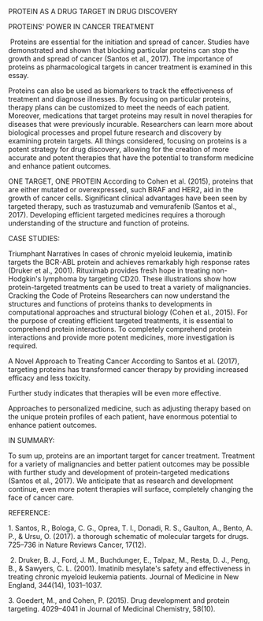 PROTEIN AS A DRUG TARGET IN DRUG DISCOVERY

PROTEINS' POWER IN CANCER TREATMENT 

 Proteins are essential for the initiation and spread of cancer. Studies have demonstrated and shown that blocking particular proteins can stop the growth and spread of cancer (Santos et al., 2017). The importance of proteins as pharmacological targets in cancer treatment is examined in this essay. 

Proteins can also be used as biomarkers to track the effectiveness of treatment and diagnose illnesses. By focusing on particular proteins, therapy plans can be customized to meet the needs of each patient. Moreover, medications that target proteins may result in novel therapies for diseases that were previously incurable. Researchers can learn more about biological processes and propel future research and discovery by examining protein targets. All things considered, focusing on proteins is a potent strategy for drug discovery, allowing for the creation of more accurate and potent therapies that have the potential to transform medicine and enhance patient outcomes.

ONE TARGET, ONE PROTEIN According to Cohen et al. (2015), proteins that are either mutated or overexpressed, such BRAF and HER2, aid in the growth of cancer cells. Significant clinical advantages have been seen by targeted therapy, such as trastuzumab and vemurafenib (Santos et al., 2017). Developing efficient targeted medicines requires a thorough understanding of the structure and function of proteins.

CASE STUDIES: 

Triumphant Narratives In cases of chronic myeloid leukemia, imatinib targets the BCR-ABL protein and achieves remarkably high response rates (Druker et al., 2001). Rituximab provides fresh hope in treating non-Hodgkin's lymphoma by targeting CD20. These illustrations show how protein-targeted treatments can be used to treat a variety of malignancies. Cracking the Code of Proteins Researchers can now understand the structures and functions of proteins thanks to developments in computational approaches and structural biology (Cohen et al., 2015). For the purpose of creating efficient targeted treatments, it is essential to comprehend protein interactions. To completely comprehend protein interactions and provide more potent medicines, more investigation is required.

A Novel Approach to Treating Cancer According to Santos et al. (2017), targeting proteins has transformed cancer therapy by providing increased efficacy and less toxicity. 

Further study indicates that therapies will be even more effective.

Approaches to personalized medicine, such as adjusting therapy based on the unique protein profiles of each patient, have enormous potential to enhance patient outcomes. 

IN SUMMARY:

To sum up, proteins are an important target for cancer treatment. Treatment for a variety of malignancies and better patient outcomes may be possible with further study and development of protein-targeted medications (Santos et al., 2017). We anticipate that as research and development continue, even more potent therapies will surface, completely changing the face of cancer care.

REFERENCE:

1\. Santos, R., Bologa, C. G., Oprea, T. I., Donadi, R. S., Gaulton, A., Bento, A. P., & Ursu, O. (2017). a thorough schematic of molecular targets for drugs. 725–736 in Nature Reviews Cancer, 17(12).

 2. Druker, B. J., Ford, J. M., Buchdunger, E., Talpaz, M., Resta, D. J., Peng, B., & Sawyers, C. L. (2001). Imatinib mesylate's safety and effectiveness in treating chronic myeloid leukemia patients. Journal of Medicine in New England, 344(14), 1031–1037. 

3\. Goedert, M., and Cohen, P. (2015). Drug development and protein targeting. 4029–4041 in Journal of Medicinal Chemistry, 58(10).
